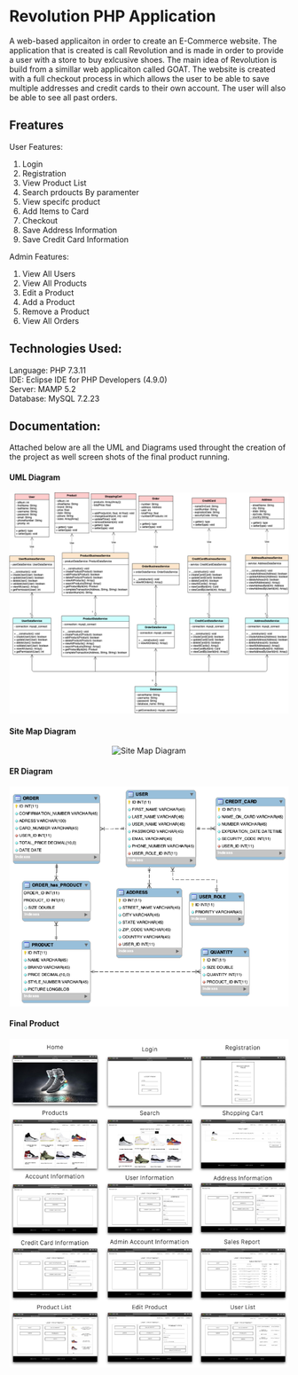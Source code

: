 # Revolution PHP Application

A web-based applicaiton in order to create an E-Commerce website. The application that is created is call Revolution and is made in order to provide a user with a store to buy exlcusive shoes. The main idea of Revolution is build from a simillar web applicaiton called GOAT. The website is created with a full checkout process in which allows the user to be able to save multiple addresses and credit cards to their own account. The user will also be able to see all past orders.

<h2>Freatures</h2>
User Features:<br>
    
1. Login
1. Registration
1. View Product List
1. Search prdoucts By paramenter
1. View specifc product
1. Add Items to Card
1. Checkout
1. Save Address Information
1. Save Credit Card Information<br>

Admin Features:<br>

1. View All Users
1. View All Products
1. Edit a Product
1. Add a Product
1. Remove a Product
1. View All Orders

<h2>Technologies Used:</h2>
Language: PHP 7.3.11<br>
IDE: Eclipse IDE for PHP Developers (4.9.0)<br>
Server: MAMP 5.2<br>
Database: MySQL 7.2.23<br>

<h2>Documentation:</h2>

Attached below are all the UML and Diagrams used throught the creation of the project as well screen shots of the final product running. 

<h4>UML Diagram</h4>

<p align="center">
	<img src="Revolution_Photos/UML_Class_Diagram.png" alt="UML Class Diagram"/>
</p>

<h4>Site Map Diagram</h4>

<p align="center">
	<img src="Revolution_Photos/Sitemap_Diagram.png" alt="Site Map Diagram"/>
</p>

<h4>ER Diagram</h4>

<p align="center">
	<img src="Revolution_Photos/ER_Diagram.png" alt="ER Diagram"/>
</p>

<h4>Final Product</h4>

<p align="center">
	<img src="Revolution_Photos/FinalProduct_Page1.jpg" alt="Final Product"/>
</p>
